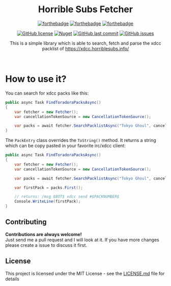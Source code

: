 <h1 align="center">Horrible Subs Fetcher</h1>
<div align="center">

[![forthebadge](https://forthebadge.com/images/badges/made-with-c-sharp.svg)](https://forthebadge.com)
[![forthebadge](https://forthebadge.com/images/badges/built-with-love.svg)](https://forthebadge.com)
[![forthebadge](https://forthebadge.com/images/badges/you-didnt-ask-for-this.svg)](https://forthebadge.com)

[![GitHub license](https://img.shields.io/github/license/dbelz/Horrible-Subs-Fetcher.svg?longCache=true&style=flat-square)](https://github.com/dbelz/Horrible-Subs-Fetcher/blob/master/LICENSE.md)
[![Nuget](https://img.shields.io/nuget/v/HorribleSubsFetcher.svg?style=flat-square)](https://www.nuget.org/packages/HorribleSubsFetcher/)
[![GitHub last commit](https://img.shields.io/github/last-commit/dbelz/Horrible-Subs-Fetcher.svg?longCache=true&style=flat-square)](https://github.com/dbelz/Horrible-Subs-Fetcher)
[![GitHub issues](https://img.shields.io/github/issues/dbelz/Horrible-Subs-Fetcher.svg?longCache=true&style=flat-square)](https://github.com/dbelz/Horrible-Subs-Fetcher/issues)

This is a simple library which is able to search, fetch and parse the xdcc packlist of https://xdcc.horriblesubs.info/
</div><br>

# How to use it?
You can search for xdcc packs like this:
```csharp
public async Task FindToradoraPacksAsync()
{
    var fetcher = new Fetcher();
    var cancellationTokenSource = new CancellationTokenSource();

    var packs = await fetcher.SearchPacklistAsync("Tokyo Ghoul", cancellationTokenSource.Token);
}
```

The `PackEntry` class overrides the `ToString()` method. It returns a string which can be copy pasted in your favorite irc/xdcc client:
```csharp
public async Task FindToradoraPacksAsync()
{
    var fetcher = new Fetcher();
    var cancellationTokenSource = new CancellationTokenSource();

    var packs = await fetcher.SearchPacklistAsync("Tokyo Ghoul", cancellationTokenSource.Token);

    var firstPack = packs.First();

    // returns: /msg $BOT$ xdcc send #$PACKNUMBER$
    Console.WriteLine(firstPack);
}
```


## Contributing

__Contributions are always welcome!__  
Just send me a pull request and I will look at it. If you have more changes please create a issue to discuss it first.

## License

This project is licensed under the MIT License - see the [LICENSE.md](LICENSE.md) file for details
